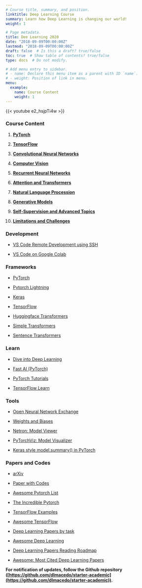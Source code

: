 ```yaml
---
# Course title, summary, and position.
linktitle: Deep Learning Course
summary: Learn how Deep Learning is changing our world!
weight: 1

# Page metadata.
title: Dee Learning 2020
date: "2018-09-09T00:00:00Z"
lastmod: "2018-09-09T00:00:00Z"
draft: false  # Is this a draft? true/false
toc: true  # Show table of contents? true/false
type: docs  # Do not modify.

# Add menu entry to sidebar.
# - name: Declare this menu item as a parent with ID `name`.
# - weight: Position of link in menu.
menu:
  example:
    name: Course Content
    weight: 1
---
```


{{< youtube e2_hsjpTi4w >}}

### Course Content

1. **[PyTorch](pytorch)**

2. **[TensorFlow](tensorflow)**

3. **[Convolutional Neural Networks](convolutional_neural_networks)**

4. **[Computer Vision](computer_vision)**

5. **[Recurrent Neural Networks](recurrent_neural_networks)**

6. **[Attention and Transformers](attention_transformers)**

7. **[Natural Language Procession](natural_language_processing)**

8. **[Generative Models](generative_models)**

9. **[Self-Supervision and Advanced Topics](self_supervision_advanced_topics)**

10. **[Limitations and Challenges](limitations_challenges)**

### Development

* [VS Code Remote Development using SSH](https://code.visualstudio.com/docs/remote/ssh)

* [VS Code on Google Colab](https://amitness.com/vscode-on-colab)

### Frameworks

* [PyTorch](https://pytorch.org)

* [Pytorch Lightning](https://githubtocolab.com/PyTorchLightning/pytorch-lightning)

* [Keras](https://keras.io)

* [TensorFlow](https://www.tensorflow.org)

* [Huggingface Transformers](https://githubtocolab.com/huggingface/transformers)

* [Simple Transformers](https://githubtocolab.com/ThilinaRajapakse/simpletransformers)

* [Sentence Transformers](https://githubtocolab.com/UKPLab/sentence-transformers)

### Learn

* [Dive into Deep Learning](https://d2l.ai)

* [Fast AI (PyTorch)](https://www.fast.ai)

* [PyTorch Tutorials](https://pytorch.org/tutorials)

* [TensorFlow Learn](https://www.tensorflow.org/learn)

### Tools

* [Open Neural Network Exchange](https://onnx.ai)

* [Weights and Biases](https://www.wandb.com)

* [Netron: Model Viewer](https://githubtocolab.com/lutzroeder/netron)

* [PyTorchViz: Model Visualizer](https://githubtocolab.com/szagoruyko/pytorchviz)

* [Keras style model.summary() in PyTorch](https://githubtocolab.com/sksq96/pytorch-summary)

### Papers and Codes

* [arXiv](https://arxiv.org)

* [Paper with Codes](https://paperswithcode.com)

* [Awesome Pytorch List](https://githubtocolab.com/bharathgs/Awesome-pytorch-list)

* [The Incredible Pytorch](https://githubtocolab.com/ritchieng/the-incredible-pytorch)

* [TensorFlow Examples](https://githubtocolab.com/aymericdamien/TensorFlow-Examples)

* [Awesome TensorFlow](https://githubtocolab.com/jtoy/awesome-tensorflow)

* [Deep Learning Papers by task](https://githubtocolab.com/sbrugman/deep-learning-papers)

* [Awesome Deep Learning](https://githubtocolab.com/ChristosChristofidis/awesome-deep-learning)

* [Deep Learning Papers Reading Roadmap](https://githubtocolab.com/floodsung/Deep-Learning-Papers-Reading-Roadmap)

* [Awesome: Most Cited Deep Learning Papers](https://githubtocolab.com/terryum/awesome-deep-learning-papers)

**For notification of updates, follow the Github repository ([https://github.com/dlmacedo/starter-academic](https://github.com/dlmacedo/starter-academic)).**
